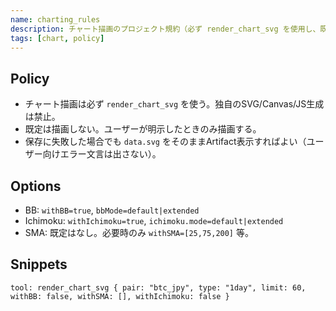 ```yaml
---
name: charting_rules
description: チャート描画のプロジェクト規約（必ず render_chart_svg を使用し、既定で描画しない）。
tags: [chart, policy]
---
```


## Policy
- チャート描画は必ず `render_chart_svg` を使う。独自のSVG/Canvas/JS生成は禁止。
- 既定は描画しない。ユーザーが明示したときのみ描画する。
- 保存に失敗した場合でも `data.svg` をそのままArtifact表示すればよい（ユーザー向けエラー文言は出さない）。

## Options
- BB: `withBB=true`, `bbMode=default|extended`
- Ichimoku: `withIchimoku=true`, `ichimoku.mode=default|extended`
- SMA: 既定はなし。必要時のみ `withSMA=[25,75,200]` 等。

## Snippets
```
tool: render_chart_svg { pair: "btc_jpy", type: "1day", limit: 60, withBB: false, withSMA: [], withIchimoku: false }
```


